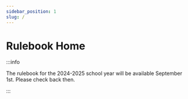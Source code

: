 ```yaml
---
sidebar_position: 1
slug: /
---
```


# Rulebook Home

:::info

The rulebook for the 2024-2025 school year will be available September 1st. Please check back then.

:::
